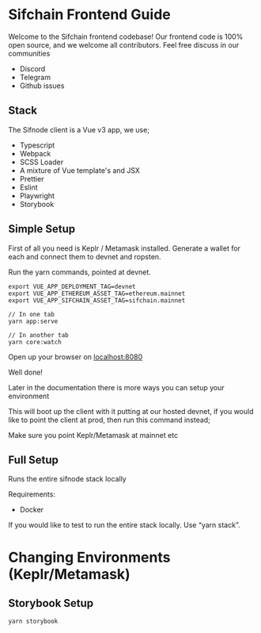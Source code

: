 # Sifchain Frontend Guide

Welcome to the Sifchain frontend codebase! Our frontend code is 100% open source, and we welcome all contributors. Feel free discuss in our communities

- Discord
- Telegram
- Github issues

## Stack

The Sifnode client is a Vue v3 app, we use;

- Typescript
- Webpack
- SCSS Loader
- A mixture of Vue template's and JSX
- Prettier
- Eslint
- Playwright
- Storybook

## Simple Setup

First of all you need is Keplr / Metamask installed. Generate a wallet for each and connect them to devnet and ropsten.

Run the yarn commands, pointed at devnet.

```
export VUE_APP_DEPLOYMENT_TAG=devnet
export VUE_APP_ETHEREUM_ASSET_TAG=ethereum.mainnet
export VUE_APP_SIFCHAIN_ASSET_TAG=sifchain.mainnet

// In one tab
yarn app:serve

// In another tab
yarn core:watch
```

Open up your browser on [localhost:8080](localhost:8080)

Well done!

Later in the documentation there is more ways you can setup your environment

This will boot up the client with it putting at our hosted devnet, if you would like to point the client at prod, then run this command instead;

Make sure you point Keplr/Metamask at mainnet etc

## Full Setup

Runs the entire sifnode stack locally

Requirements:

- Docker

If you would like to test to run the entire stack locally. Use “yarn stack”.

# Changing Environments (Keplr/Metamask)

## Storybook Setup

```
yarn storybook
```
